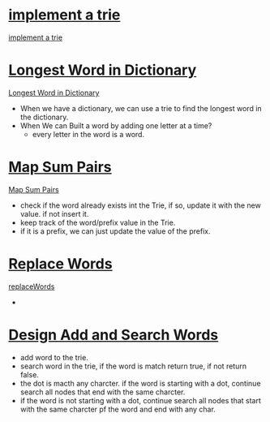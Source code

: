 # [implement a trie](./PrefixTree.java) 
[implement a trie](https://leetcode.com/problems/implement-trie-prefix-tree/) 



# [Longest Word in Dictionary](./TrieDictionary.java)   
[Longest Word in Dictionary](https://leetcode.com/problems/longest-word-in-dictionary/)
- When we have a dictionary, we can use a trie to find the longest word in the dictionary. 
- When We can Built a word by adding one letter at a time? 
    - every letter in the word is a word.  


# [Map Sum Pairs](./MapSumPairs.java) 
[Map Sum Pairs](https://leetcode.com/problems/map-sum-pairs/) 
- check if the word already exists int the Trie, if so, update it with the new value. if not insert it. 
- keep track of the word/prefix value in the Trie. 
- if it is a prefix, we can just update the value of the prefix.


# [Replace Words](ReplaceWord.java) 
[replaceWords](https://leetcode.com/problems/replace-words/) 

- 


# [Design Add and Search Words](./DesignAddSearchWords.java) 

- add word to the trie. 
- search word in the trie, if the word is match return true, if not return false. 
- the dot is macth any charcter. if the word is starting with a dot, continue search all nodes that end with the same charcter. 
- if the word is not starting with a dot, continue search all nodes that start with the same charcter pf the word and end with any char.